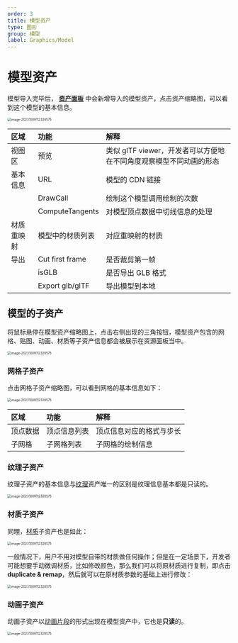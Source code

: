 ```yaml
---
order: 3
title: 模型资产
type: 图形
group: 模型
label: Graphics/Model
---
```


# 模型资产

模型导入完毕后， **[资产面板](${docs}interface-assets)** 中会新增导入的模型资产，点击资产缩略图，可以看到这个模型的基本信息。

<img src="https://mdn.alipayobjects.com/huamei_yo47yq/afts/img/A*Aiu9SpMRvxYAAAAAAAAAAAAADhuCAQ/original" alt="image-20231009112328575" style="zoom:50%;" />

| 区域       | 功能             | 解释                                                               |
| :--------- | :--------------- | :----------------------------------------------------------------- |
| 视图区     | 预览             | 类似 glTF viewer，开发者可以方便地在不同角度观察模型不同动画的形态 |
| 基本信息   | URL              | 模型的 CDN 链接                                                    |
|            | DrawCall         | 绘制这个模型调用绘制的次数                                         |
|            | ComputeTangents  | 对模型顶点数据中切线信息的处理                                     |
| 材质重映射 | 模型中的材质列表 | 对应重映射的材质                                                   |
| 导出       | Cut first frame  | 是否裁剪第一帧                                                     |
|            | isGLB            | 是否导出 GLB 格式                                                  |
|            | Export glb/glTF  | 导出模型到本地                                                     |

## 模型的子资产

将鼠标悬停在模型资产缩略图上，点击右侧出现的三角按钮，模型资产包含的网格、贴图、动画、材质等子资产信息都会被展示在资源面板当中。

<img src="https://mdn.alipayobjects.com/huamei_yo47yq/afts/img/A*v_imTKivm0oAAAAAAAAAAAAADhuCAQ/original" alt="image-20231009112328575" style="zoom:50%;" />

### 网格子资产

点击网格子资产缩略图，可以看到网格的基本信息如下：

<img src="https://mdn.alipayobjects.com/huamei_yo47yq/afts/img/A*snL9SaV1tp4AAAAAAAAAAAAADhuCAQ/original" alt="image-20231009112328575" style="zoom:50%;" />

| 区域     | 功能         | 解释                     |
| :------- | :----------- | :----------------------- |
| 顶点数据 | 顶点信息列表 | 顶点信息对应的格式与步长 |
| 子网格   | 子网格列表   | 子网格的绘制信息         |

### 纹理子资产

纹理子资产的基本信息与[纹理](${docs}graphics-texture)资产唯一的区别是纹理信息基本都是只读的。

<img src="https://mdn.alipayobjects.com/huamei_yo47yq/afts/img/A*o8mdQrcfvcoAAAAAAAAAAAAADhuCAQ/original" alt="image-20231009112328575" style="zoom:50%;" />

### 材质子资产

同理，[材质](${docs}graphics-material)子资产也是如此：

<img src="https://mdn.alipayobjects.com/huamei_yo47yq/afts/img/A*ATbsRrxjiNsAAAAAAAAAAAAADhuCAQ/original" alt="image-20231009112328575" style="zoom:50%;" />

一般情况下，用户不用对模型自带的材质做任何操作；但是在一定场景下，开发者可能想要手动微调材质，比如修改颜色，那么我们可以将原材质进行复制，即点击 **duplicate & remap**，然后就可以在原材质参数的基础上进行修改：

<img src="https://mdn.alipayobjects.com/huamei_yo47yq/afts/img/A*R9S1Sr1PivEAAAAAAAAAAAAADhuCAQ/original" alt="image-20231009112328575" style="zoom:50%;" />

### 动画子资产

动画子资产以[动画片段](${docs}animation-clip)的形式出现在模型资产中，它也是**只读**的。

<img src="https://mdn.alipayobjects.com/huamei_yo47yq/afts/img/A*rAq5T4i3TTQAAAAAAAAAAAAADhuCAQ/original" alt="image-20231009112328575" style="zoom:50%;" />
